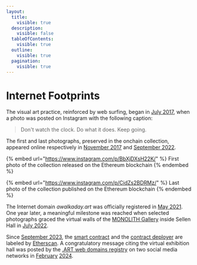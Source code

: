 ```yaml
---
layout:
  title:
    visible: true
  description:
    visible: false
  tableOfContents:
    visible: true
  outline:
    visible: true
  pagination:
    visible: true
---
```


# Internet Footprints

The visual art practice, reinforced by web surfing, began in [July 2017](https://www.instagram.com/p/BWvILEmAPcy/), when a photo was posted on Instagram with the following caption:

> Don't watch the clock. Do what it does. Keep going.

The first and last photographs, preserved in the onchain collection, appeared online respectively in [November 2017](https://www.instagram.com/p/BbXjDXsH22K) and [September 2022](https://www.instagram.com/p/CidZs2BDRMz).



{% embed url="https://www.instagram.com/p/BbXjDXsH22K/" %}
First photo of the collection released on the Ethereum blockchain
{% endembed %}



{% embed url="https://www.instagram.com/p/CidZs2BDRMz/" %}
Last photo of the collection published on the Ethereum blockchain
{% endembed %}



The Internet domain _awalkaday.art_ was officially registered in [May 2021](https://whois.gandi.net/en/results?search=awalkaday.art). One year later, a meaningful milestone was reached when selected photographs graced the virtual walls of the [MONOLITH Gallery](https://monolith.gallery/archives) inside Sellen Hall in [July 2022](https://monolith.gallery/hall/sellen/g56L1RdA9DXtqQR3aALG).&#x20;



Since [September 2023](https://x.com/awalkadayart/status/1703776310252736941?s=20), the [smart contract](https://etherscan.io/address/0xe31801c2e58b151c3ded2cb29da56147b7f27eb1) and the [contract deployer](https://etherscan.io/address/0xb5ee030c71e76c3e03b2a8d425dbb9b395037c82) are labeled by [Etherscan](https://etherscan.io/). A congratulatory message citing the virtual exhibition hall was posted by the [.ART web domains registry](https://art.art/) on two social media networks in [February](https://x.com/Art\_Domains/status/1755917791658418315?s=20) [2024](https://www.instagram.com/s/aGlnaGxpZ2h0OjE4MjM4NDY5NjU2MjEwMzQz?story\_media\_id=3301932341141746093\_5749556061\&igsh=MXVzbXJ0cmo4ZTByMQ==).


